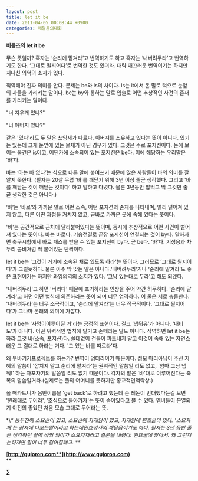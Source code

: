 ```yaml
---
layout: post
title: let it be
date: 2011-04-05 00:08:44 +0900
categories: 깨달음의대화
---
```

**비틀즈의 let it be**   

  


무슨 뜻일까? 혹자는 ‘순리에 맡겨라’고 번역하기도 하고 혹자는 ‘내버려두라’고 번역하기도 한다. ‘그대로 될지어다’로 번역한 것도 있더라. 대략 매끄러운 번역이기는 하지만 지나친 의역의 소지가 있다.


  


직역해야 진짜 의미를 안다. 문제는 be와 is의 차이다. is는 it에서 온 말로 턱으로 눈앞의 사물을 가리키는 말이다. be는 by와 통하는 말로 입술로 어떤 추상적인 사건의 존재를 가리키는 말이다.



"너 지우개 있냐?"

"너 아버지 있냐?"



같은 '있다'라도 두 말은 쓰임새가 다르다. 아버지를 소유하고 있다는 뜻이 아니다. 있기는 있는데 그게 눈앞에 있는 물체가 아닌 경우가 있다. 그것은 주로 포지션이다. 눈에 보이는 물건은 is이고, 어딘가에 소속되어 있는 포지션은 be다. 이에 해당하는 우리말은 ‘바’다. 


  


바는 ‘아는 바 없다’는 식으로 다른 말에 붙여쓰기 때문에 많은 사람들이 바의 의미를 잘 알지 못한다. (필자는 20살 무렵 ‘바’를 깨닫기 위해 3년 이상 줄곧 생각했다. 그리고 '바를 깨닫는 것이 깨닫는 것이다' 하고 말하고 다녔다. 물론 3년동안 밥먹고 딱 그것만 줄곧 생각한 것은 아니다.)


  


‘바’는 ‘바로’와 가까운 말로 어떤 소속, 어떤 포지션의 존재를 나타내며, 멀리 떨어져 있지 않고, 다른 어떤 과정을 거치지 않고, 곧바로 가까운 곳에 속해 있다는 뜻이다. 


  


'바'는 공간적으로 근처에 달라붙어있다는 뜻이며, 동시에 추상적으로 어떤 사건이 벌어져 있다는 뜻이다. 바는 바로다. 기승전결로 곧장 포지션이 연결되는 것이 by다. 말하자면 축구시합에서 바로 패스를 받을 수 있는 포지션이 by다. 곧 be다. ‘바’다. 기성용과 차두리 콤비처럼 딱 붙어있는 단짝이다. 


  


let it be는 '그것이 거기에 소속된 채로 있도록 하라'는 뜻이다. 그러므로 ‘그대로 될지어다’가 그럴듯하다. 물론 아주 딱 맞는 말은 아니다.‘내버려두라’거나 ‘순리에 맡겨라’도 좋은 표현이기는 하지만 과잉의역의 소지가 있다. '그냥 있는대로 두라'고 해도 되겠다. 


  


'내버려두라'고 하면 '버리다' 때문에 포기하라는 인상을 주어 약간 허무하다. '순리에 맡겨라'고 하면 어떤 법칙에 의존하라는 뜻이 되며 너무 엄격하다. 이 둘은 서로 충돌한다. '내버려두라'는 너무 소극적이고, '순리에 맡겨라'는 너무 적극적이다. ‘그대로 될지어다’가 그나마 본래의 의미에 가깝다. 


  


let it be는 '사명이이루어질 거'라는 긍정적 표현이다. 결코 ‘냅둬유’가 아니다. ‘내비도’가 아니다. 어떤 위력적인 법칙에 맡기고 손떼라는 말도 아니다. 직역하면 let it be는 하라 그것 바(소속, 포지션)다. 쓸데없이 건들어 파토내지 말고 이것이 속해 있는 자연스러운 그 결대로 하라는 거다. '그 있는 바를 따르라'다.


  


왜 부바키키프로젝트를 하는가? 번역이 엉터리이기 때문이다. 성모 마리아님이 주신 지혜의 말씀이 '깝치지 말고 순리에 맡겨라'는 권위적인 말씀일 리도 없고, '얌마 그냥 냅둬!' 하는 자포자기의 말씀일 리도 없기 때문이다. 각자의 맡은 '바'대로 이루어진다는 축복의 말씀일거라.(실제로는 폴의 어머니를 뜻하지만 종교적인맥락상.)



폴 매카트니가 음반이름을 'get back'로 하려고 했는데 존 레논이 반대했다는걸 보면 '원래대로 두어라', '초심으로 돌아가자'는 뜻이 숨어있다고 볼 수 있다. 멤버들이 분열되기 이전의 좋았던 처음 모습 그대로 두어라는 뜻.

  
\*\\*\* 동두천에 소요산이 있고, 소요산에 자재암이 있고, 자재암에 원효굴이 있다. '소요자재'는 장자에 나오는말이라고 하는데원효성사의 깨달음이기도 하다. 필자는 3년 동안 줄곧 생각하던 끝에 바의 의미가 소요자재라고 결론을 내렸다. 원효굴에 앉아서. 왜 그런지 논하자면 말이 너무 길어질테고. \*\**


  




[**http://gujoron.com**](http://www.gujoron.com)**  
** 

**∑**